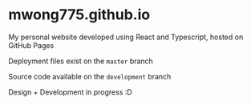 # mwong775.github.io
My personal website developed using React and Typescript, hosted on GitHub Pages

Deployment files exist on the `master` branch

Source code available on the `development` branch

Design + Development in progress :D
